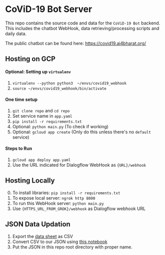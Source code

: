 # CoViD-19 Bot Server
This repo contains the source code and data for the `CoViD-19 Bot` backend.  
This includes the chatbot WebHook, data retrieving/processing scripts and daily data.

The public chatbot can be found here: https://covid19.ai4bharat.org/

## Hosting on GCP  

#### Optional: Setting up `virtualenv`
1. `virtualenv --python python3  ~/envs/covid19_webhook`
2. `source ~/envs/covid19_webhook/bin/activate`

#### One time setup
1. `git clone repo` and `cd repo`
2. Set service name in `app.yaml`
3. `pip install -r requirements.txt`
4. Optional: `python main.py` (To check if working)
5. Optional: `gcloud app create` (Only do this unless there's no `default` service)

#### Steps to Run
1. `gcloud app deploy app.yaml`
2. Use the URL indicated for Dialogflow WebHook as `{URL}/webhook`

## Hosting Locally
0. To install libraries: `pip install -r requirements.txt`
1. To expose local server: `ngrok http 8000`
2. To run this WebHook server: `python main.py`
3. Use `{HTTPS_URL_FROM_GROK}/webhook` as Dialogflow webhook URL

## JSON Data Updation

1. Export the [data sheet](https://docs.google.com/spreadsheets/d/1Em3NLwATeXTQOmVzbt7O4l4ZzdohrKWhZI9rtgEWlVY) as CSV
2. Convert CSV to our JSON using [this notebook](https://colab.research.google.com/drive/1vzXlzXLgjg7VpiKAbme5VrFKQlXlcF89)
3. Put the JSON in this repo root directory with proper name.
